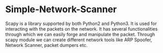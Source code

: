 # Simple-Network-Scanner
Scapy is a library supported by both Python2 and Python3. It is used for interacting with the packets on the network. It has several functionalities through which we can easily forge and manipulate the packet. Through scapy module we can create different network tools like ARP Spoofer, Network Scanner, packet dumpers etc. 
